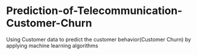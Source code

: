 # Prediction-of-Telecommunication-Customer-Churn
Using Customer data to predict the customer behavior(Customer Churn) by applying machine learning algorithms
